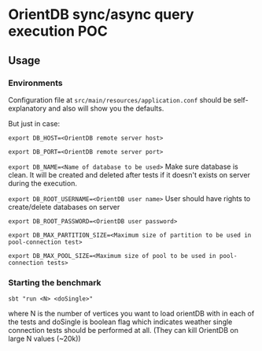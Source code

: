 OrientDB sync/async query execution POC
=======================

Usage
---

### Environments
Configuration file at `src/main/resources/application.conf` should be self-explanatory and also will show you the defaults.

But just in case:
  
`export DB_HOST=<OrientDB remote server host>`

`export DB_PORT=<OrientDB remote server port>`

`export DB_NAME=<Name of database to be used>` Make sure database is clean. It will be created and deleted after tests if it doesn't exists on server during the execution.

`export DB_ROOT_USERNAME=<OrientDB user name>` User should have rights to create/delete databases on server

`export DB_ROOT_PASSWORD=<OrientDB user password>`

`export DB_MAX_PARTITION_SIZE=<Maximum size of partition to be used in pool-connection test>`

`export DB_MAX_POOL_SIZE=<Maximum size of pool to be used in pool-connection tests>`

### Starting the benchmark
`sbt "run <N> <doSingle>"`

where N is the number of vertices you want to load orientDB with in each of the tests 
and doSingle is boolean flag which indicates weather single connection tests should be performed at all.
(They can kill OrientDB on large N values (~20k))